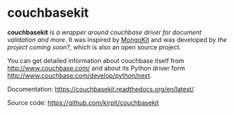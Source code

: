 # couchbasekit

**couchbasekit** is *a wrapper around couchbase driver for document validation and more*. It was inspired by [MongoKit](http://namlook.github.com/mongokit/) and was developed by *the project coming soon?*, which is also an open source project.

You can get detailed information about couchbase itself from http://www.couchbase.com/ and about its Python driver form http://www.couchbase.com/develop/python/next.

Documentation: https://couchbasekit.readthedocs.org/en/latest/

Source code: https://github.com/kirpit/couchbasekit

